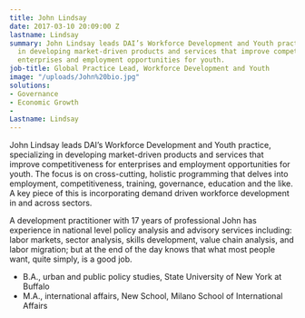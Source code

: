 ```yaml
---
title: John Lindsay
date: 2017-03-10 20:09:00 Z
lastname: Lindsay
summary: John Lindsay leads DAI’s Workforce Development and Youth practice, specializing
  in developing market-driven products and services that improve competitiveness for
  enterprises and employment opportunities for youth.
job-title: Global Practice Lead, Workforce Development and Youth
image: "/uploads/John%20bio.jpg"
solutions:
- Governance
- Economic Growth
- 
Lastname: Lindsay
---
```


John Lindsay leads DAI’s Workforce Development and Youth practice, specializing in developing market-driven products and services that improve competitiveness for enterprises and employment opportunities for youth. The focus is on cross-cutting, holistic programming that delves into employment, competitiveness, training, governance, education and the like. A key piece of this is incorporating demand driven workforce development in and across sectors.

A development practitioner with 17 years of professional John has experience in national level policy analysis and advisory services including: labor markets, sector analysis, skills development, value chain analysis, and labor migration; but at the end of the day knows that what most people want, quite simply, is a good job.

* B.A., urban and public policy studies, State University of New York at Buffalo
* M.A., international affairs, New School, Milano School of International Affairs